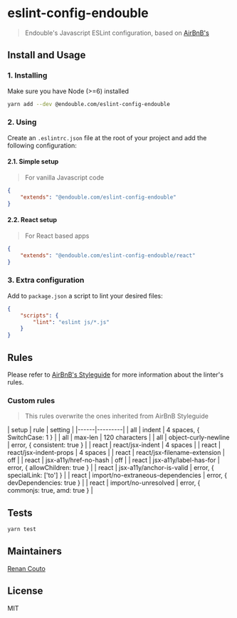 # eslint-config-endouble
> Endouble's Javascript ESLint configuration, based on [AirBnB's](https://github.com/airbnb/javascript)

## Install and Usage

### 1. Installing
Make sure you have Node (>=6) installed

```bash
yarn add --dev @endouble.com/eslint-config-endouble
```

### 2. Using
Create an `.eslintrc.json` file at the root of your project and add the following configuration:

#### 2.1. Simple setup
> For vanilla Javascript code

```json
{
    "extends": "@endouble.com/eslint-config-endouble"
}
```

#### 2.2. React setup
> For React based apps

```json
{
    "extends": "@endouble.com/eslint-config-endouble/react"
}
```

### 3. Extra configuration
Add to `package.json` a script to lint your desired files:

```json
{
    "scripts": {
        "lint": "eslint js/*.js"
    }
}
```

## Rules
Please refer to [AirBnB's Styleguide](https://github.com/airbnb/javascript) for more information about the linter's
rules.

### Custom rules
> This rules overwrite the ones inherited from AirBnB Styleguide

| setup | rule | setting |
|------|---------|
| all | indent | 4 spaces, { SwitchCase: 1 } |
| all | max-len | 120 characters |
| all | object-curly-newline | error, { consistent: true } |
| react | react/jsx-indent | 4 spaces |
| react | react/jsx-indent-props | 4 spaces |
| react | react/jsx-filename-extension | off |
| react | jsx-a11y/href-no-hash | off |
| react | jsx-a11y/label-has-for | error, { allowChildren: true } |
| react | jsx-a11y/anchor-is-valid | error, { specialLink: ['to'] } |
| react | import/no-extraneous-dependencies | error, { devDependencies: true } |
| react | import/no-unresolved | error, { commonjs: true, amd: true } |

## Tests
```bash
yarn test
```

## Maintainers
[Renan Couto](https://github.com/renancouto)

## License
MIT
